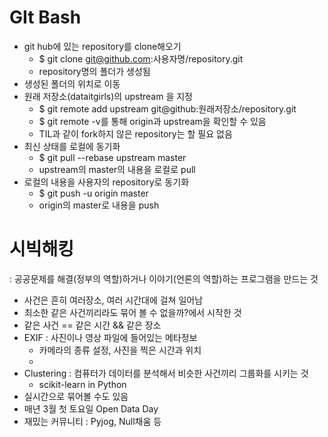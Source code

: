 # GIt Bash

* git hub에 있는 repository를 clone해오기
  * $ git clone git@github.com:사용자명/repository.git
  * repository명의 폴더가 생성됨
* 생성된 폴더의 위치로 이동
* 원래 저장소(dataitgirls)의 upstream 을 지정
  * $ git remote add upstream git@github:원래저장소/repository.git
  * $ git remote -v를 통해 origin과 upstream을 확인할 수 있음
  * TIL과 같이 fork하지 않은 repository는 할 필요 없음
* 최신 상태를 로컬에 동기화
  * $ git pull --rebase upstream master
  * upstream의 master의 내용을 로컬로 pull
* 로컬의 내용을 사용자의 repository로 동기화
  * $ git push -u origin master
  * origin의 master로 내용을 push

# 시빅해킹

: 공공문제를 해결(정부의 역할)하거나 이야기(언론의 역할)하는 프로그램을 만드는 것

* 사건은 흔히 여러장소, 여러 시간대에 걸쳐 일어남
* 최소한 같은 사건끼리라도 묶어 볼 수 없을까?에서 시작한 것
* 같은 사건 == 같은 시간 && 같은 장소
* EXIF : 사진이나 영상 파일에 들어있는 메타정보
  * 카메라의 종류 설정, 사진을 찍은 시간과 위치
  * 
* Clustering : 컴퓨터가 데이터를 분석해서 비슷한 사건끼리 그룹화를 시키는 것
  * scikit-learn in Python
* 실시간으로 묶어볼 수도 있음
* 매년 3월 첫 토요일 Open Data Day
* 재밌는 커뮤니티 : Pyjog, Null채움 등

